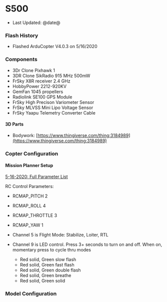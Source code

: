 
# S500

- Last Updated: @date@

### Flash History

- Flashed ArduCopter V4.0.3 on 5/16/2020

### Components

- 3Dr Clone Pixhawk 1 
- 3DR Clone SikRadio 915 MHz 500mW
- FrSky X8R receiver 2.4 GHz
- HobbyPower 2212-920KV
- GemFan 1045 propellers
- Radiolink SE100 GPS Module
- FrSky High Precison Variometer Sensor
- FrSky MLVSS Mini Lipo Voltage Sensor
- FrSky Yaapu Telemetry Converter Cable 

#### 3D Parts

- Bodywork: [https://www.thingiverse.com/thing:3184989](https://www.thingiverse.com/thing:3184989)

### Copter Configuration

#### Mission Planner Setup

[5-16-2020: Full Parameter List](./s500-1-05-16-2020-12-46.param)

RC Control Parameters:
- RCMAP_PITCH	2
- RCMAP_ROLL	4
- RCMAP_THROTTLE	3
- RCMAP_YAW	1

- Channel 5 is Flight Mode: Stabilize, Loiter, RTL
- Channel 9 is LED control.  Press 3+ seconds to turn on and off.  When on, momentary press to cycle thru modes
  - Red solid, Green slow flash
  - Red solid, Green fast flash
  - Red solid, Green double flash
  - Red solid, Green breathe
  - Red solid, Green solid
  

### Model Configuration


